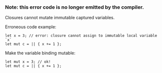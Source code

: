 ### Note: this error code is no longer emitted by the compiler.

Closures cannot mutate immutable captured variables.

Erroneous code example:

```compile_fail,E0594
let x = 3; // error: closure cannot assign to immutable local variable `x`
let mut c = || { x += 1 };
```

Make the variable binding mutable:

```
let mut x = 3; // ok!
let mut c = || { x += 1 };
```
